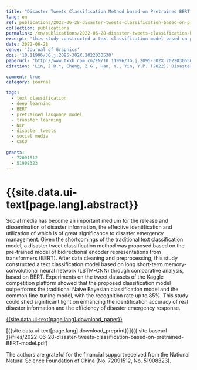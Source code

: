 ```yaml
---
title: "Disaster Tweets Classification Method based on Pretrained BERT Model"
lang: en
ref: publications/2022-06-28-disaster-tweets-classification-based-on-pretrained-BERT-model
collection: publications
permalink: /en/publications/2022-06-28-disaster-tweets-classification-based-on-pretrained-BERT-model
excerpt: 'this study constructed a text classification model based on pretrained BERT model, which outperforms the traditional Naive Bayesian classification model and the common fine-tuning model, with the recognition rate up to 85%'
date: 2022-06-28
venue: 'Journal of Graphics'
doi: '10.11996/JG.j.2095-302X.2022030530'
paperurl: 'http://www.txxb.com.cn/EN/10.11996/JG.j.2095-302X.2022030530'
citation: 'Lin, J.R.*, Cheng, Z.G., Han, Y., Yin, Y.P. (2022). Disaster Tweets Classification Method based on Pretrained BERT Model. <i>Journal of Graphics</i>,  43(3), 530-536. doi: 10.11996/JG.j.2095-302X.2022030530'

comment: true
category: journal

tags: 
  - text classification
  - deep learning
  - BERT
  - pretrained language model
  - transfer learning
  - NLP
  - disaster tweets
  - social media
  - CSCD

grants:
  - 72091512
  - 51908323
---
```



{{site.data.ui-text[page.lang].abstract}}
====

Social media has become an important medium for the release and dissemination of disaster information, the effective identification and utilization of which is of great significance to disaster emergency management. Given the shortcomings of the traditional text classification model, a disaster tweet classification method was proposed based on the pre-trained model of bidirectional encoder representations from transformers (BERT). After data cleaning and preprocessing, this study constructed a text classification model based on long short-term memory-convolutional neural network (LSTM-CNN) through comparative analysis, based on BERT. Experiments on the tweet datasets of the Kaggle competition platform showed that the proposed classification model outperforms the traditional Naive Bayesian classification model and the common fine-tuning model, with the recognition rate up to 85%. This study could shed significant light on enhancing the identification accuracy of real disaster information and the efficiency of disaster emergency response.

[{{site.data.ui-text[page.lang].download_paper}}]({{page.paperurl}})

[{{site.data.ui-text[page.lang].download_preprint}}]({{ site.baseurl }}/files/2022-06-28-disaster-tweets-classification-based-on-pretrained-BERT-model.pdf)


The  authors  are  grateful  for  the  financial  support  received  from  the  National  Natural  Science Foundation  of  China  (No.  72091512, No.  51908323). 


